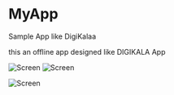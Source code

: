 # MyApp
Sample App like DigiKalaa

this an offline app designed like DIGIKALA App

![Screen](https://www.mediafire.com/convkey/1f9c/gp8uhzr7pym1y4a6g.jpg) ![Screen](https://www.mediafire.com/convkey/4c46/e17i7jt7l6frlho6g.jpg) 

![Screen](https://www.mediafire.com/convkey/373f/0f50eyqtnaxl8qu6g.jpg) 
